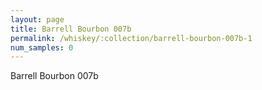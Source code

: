 ```yaml
---
layout: page
title: Barrell Bourbon 007b
permalink: /whiskey/:collection/barrell-bourbon-007b-1
num_samples: 0
---
```


Barrell Bourbon 007b
